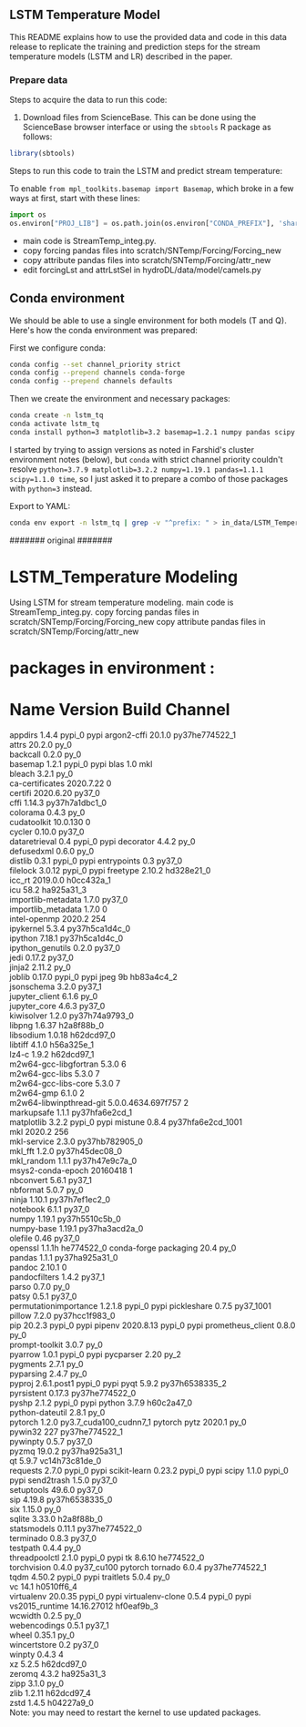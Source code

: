## LSTM Temperature Model

This README explains how to use the provided data and code in this data release to replicate the training and prediction steps for the stream temperature models (LSTM and LR) described in the paper.

### Prepare data

Steps to acquire the data to run this code:

1. Download files from ScienceBase. This can be done using the ScienceBase browser interface or using the `sbtools` R package as follows:
```r
library(sbtools)


```


Steps to run this code to train the LSTM and predict stream temperature:

To enable `from mpl_toolkits.basemap import Basemap`, which broke in a few ways at first, start with these lines:
```py
import os
os.environ["PROJ_LIB"] = os.path.join(os.environ["CONDA_PREFIX"], 'share','proj')
```

* main code is StreamTemp_integ.py.
* copy forcing pandas files into scratch/SNTemp/Forcing/Forcing_new
* copy attribute pandas files into scratch/SNTemp/Forcing/attr_new
* edit forcingLst and attrLstSel in hydroDL/data/model/camels.py


## Conda environment

We should be able to use a single environment for both models (T and Q). Here's how the conda environment was prepared:

First we configure conda:
```sh
conda config --set channel_priority strict
conda config --prepend channels conda-forge
conda config --prepend channels defaults
```

Then we create the environment and necessary packages:
```sh
conda create -n lstm_tq
conda activate lstm_tq
conda install python=3 matplotlib=3.2 basemap=1.2.1 numpy pandas scipy time pytorch statsmodels pyarrow
```
I started by trying to assign versions as noted in Farshid's cluster environment notes (below), but `conda` with strict channel priority couldn't resolve `python=3.7.9 matplotlib=3.2.2 numpy=1.19.1 pandas=1.1.1 scipy=1.1.0 time`, so I just asked it to prepare a combo of those packages with `python=3` instead.

Export to YAML:
```sh
conda env export -n lstm_tq | grep -v "^prefix: " > in_data/LSTM_Temperature/condaenv_lstm_tq.yml
```

####### original #######


# LSTM_Temperature Modeling
Using LSTM for stream temperature modeling.
main code is StreamTemp_integ.py.
copy forcing pandas files in scratch/SNTemp/Forcing/Forcing_new
copy attribute pandas files in scratch/SNTemp/Forcing/attr_new


# packages in environment :
#
# Name                    Version                   Build  Channel
appdirs                   1.4.4                    pypi_0    pypi
argon2-cffi               20.1.0           py37he774522_1  
attrs                     20.2.0                     py_0  
backcall                  0.2.0                      py_0  
basemap                   1.2.1                    pypi_0    pypi
blas                      1.0                         mkl  
bleach                    3.2.1                      py_0  
ca-certificates           2020.7.22                     0  
certifi                   2020.6.20                py37_0  
cffi                      1.14.3           py37h7a1dbc1_0  
colorama                  0.4.3                      py_0  
cudatoolkit               10.0.130                      0  
cycler                    0.10.0                   py37_0  
dataretrieval             0.4                      pypi_0    pypi
decorator                 4.4.2                      py_0  
defusedxml                0.6.0                      py_0  
distlib                   0.3.1                    pypi_0    pypi
entrypoints               0.3                      py37_0  
filelock                  3.0.12                   pypi_0    pypi
freetype                  2.10.2               hd328e21_0  
icc_rt                    2019.0.0             h0cc432a_1  
icu                       58.2                 ha925a31_3  
importlib-metadata        1.7.0                    py37_0  
importlib_metadata        1.7.0                         0  
intel-openmp              2020.2                      254  
ipykernel                 5.3.4            py37h5ca1d4c_0  
ipython                   7.18.1           py37h5ca1d4c_0  
ipython_genutils          0.2.0                    py37_0  
jedi                      0.17.2                   py37_0  
jinja2                    2.11.2                     py_0  
joblib                    0.17.0                   pypi_0    pypi
jpeg                      9b                   hb83a4c4_2  
jsonschema                3.2.0                    py37_1  
jupyter_client            6.1.6                      py_0  
jupyter_core              4.6.3                    py37_0  
kiwisolver                1.2.0            py37h74a9793_0  
libpng                    1.6.37               h2a8f88b_0  
libsodium                 1.0.18               h62dcd97_0  
libtiff                   4.1.0                h56a325e_1  
lz4-c                     1.9.2                h62dcd97_1  
m2w64-gcc-libgfortran     5.3.0                         6  
m2w64-gcc-libs            5.3.0                         7  
m2w64-gcc-libs-core       5.3.0                         7  
m2w64-gmp                 6.1.0                         2  
m2w64-libwinpthread-git   5.0.0.4634.697f757               2  
markupsafe                1.1.1            py37hfa6e2cd_1  
matplotlib                3.2.2                    pypi_0    pypi
mistune                   0.8.4           py37hfa6e2cd_1001  
mkl                       2020.2                      256  
mkl-service               2.3.0            py37hb782905_0  
mkl_fft                   1.2.0            py37h45dec08_0  
mkl_random                1.1.1            py37h47e9c7a_0  
msys2-conda-epoch         20160418                      1  
nbconvert                 5.6.1                    py37_1  
nbformat                  5.0.7                      py_0  
ninja                     1.10.1           py37h7ef1ec2_0  
notebook                  6.1.1                    py37_0  
numpy                     1.19.1           py37h5510c5b_0  
numpy-base                1.19.1           py37ha3acd2a_0  
olefile                   0.46                     py37_0  
openssl                   1.1.1h               he774522_0    conda-forge
packaging                 20.4                       py_0  
pandas                    1.1.1            py37ha925a31_0  
pandoc                    2.10.1                        0  
pandocfilters             1.4.2                    py37_1  
parso                     0.7.0                      py_0  
patsy                     0.5.1                    py37_0  
permutationimportance     1.2.1.8                  pypi_0    pypi
pickleshare               0.7.5                 py37_1001  
pillow                    7.2.0            py37hcc1f983_0  
pip                       20.2.3                   pypi_0    pypi
pipenv                    2020.8.13                pypi_0    pypi
prometheus_client         0.8.0                      py_0  
prompt-toolkit            3.0.7                      py_0  
pyarrow                   1.0.1                    pypi_0    pypi
pycparser                 2.20                       py_2  
pygments                  2.7.1                      py_0  
pyparsing                 2.4.7                      py_0  
pyproj                    2.6.1.post1              pypi_0    pypi
pyqt                      5.9.2            py37h6538335_2  
pyrsistent                0.17.3           py37he774522_0  
pyshp                     2.1.2                    pypi_0    pypi
python                    3.7.9                h60c2a47_0  
python-dateutil           2.8.1                      py_0  
pytorch                   1.2.0           py3.7_cuda100_cudnn7_1    pytorch
pytz                      2020.1                     py_0  
pywin32                   227              py37he774522_1  
pywinpty                  0.5.7                    py37_0  
pyzmq                     19.0.2           py37ha925a31_1  
qt                        5.9.7            vc14h73c81de_0  
requests                  2.7.0                    pypi_0    pypi
scikit-learn              0.23.2                   pypi_0    pypi
scipy                     1.1.0                    pypi_0    pypi
send2trash                1.5.0                    py37_0  
setuptools                49.6.0                   py37_0  
sip                       4.19.8           py37h6538335_0  
six                       1.15.0                     py_0  
sqlite                    3.33.0               h2a8f88b_0  
statsmodels               0.11.1           py37he774522_0  
terminado                 0.8.3                    py37_0  
testpath                  0.4.4                      py_0  
threadpoolctl             2.1.0                    pypi_0    pypi
tk                        8.6.10               he774522_0  
torchvision               0.4.0                py37_cu100    pytorch
tornado                   6.0.4            py37he774522_1  
tqdm                      4.50.2                   pypi_0    pypi
traitlets                 5.0.4                      py_0  
vc                        14.1                 h0510ff6_4  
virtualenv                20.0.35                  pypi_0    pypi
virtualenv-clone          0.5.4                    pypi_0    pypi
vs2015_runtime            14.16.27012          hf0eaf9b_3  
wcwidth                   0.2.5                      py_0  
webencodings              0.5.1                    py37_1  
wheel                     0.35.1                     py_0  
wincertstore              0.2                      py37_0  
winpty                    0.4.3                         4  
xz                        5.2.5                h62dcd97_0  
zeromq                    4.3.2                ha925a31_3  
zipp                      3.1.0                      py_0  
zlib                      1.2.11               h62dcd97_4  
zstd                      1.4.5                h04227a9_0  
Note: you may need to restart the kernel to use updated packages.
